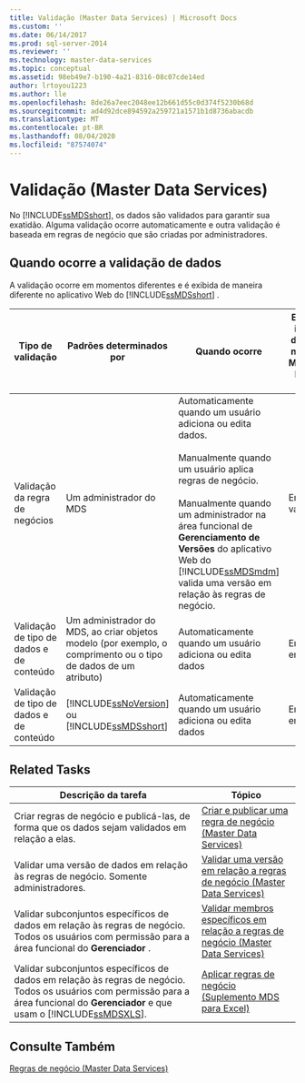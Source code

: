 ```yaml
---
title: Validação (Master Data Services) | Microsoft Docs
ms.custom: ''
ms.date: 06/14/2017
ms.prod: sql-server-2014
ms.reviewer: ''
ms.technology: master-data-services
ms.topic: conceptual
ms.assetid: 98eb49e7-b190-4a21-8316-08c07cde14ed
author: lrtoyou1223
ms.author: lle
ms.openlocfilehash: 8de26a7eec2048ee12b661d55c0d374f5230b68d
ms.sourcegitcommit: ad4d92dce894592a259721a1571b1d8736abacdb
ms.translationtype: MT
ms.contentlocale: pt-BR
ms.lasthandoff: 08/04/2020
ms.locfileid: "87574074"
---
```

# <a name="validation-master-data-services"></a>Validação (Master Data Services)
  No [!INCLUDE[ssMDSshort](../includes/ssmdsshort-md.md)], os dados são validados para garantir sua exatidão. Alguma validação ocorre automaticamente e outra validação é baseada em regras de negócio que são criadas por administradores.  
  
## <a name="when-data-validation-occurs"></a>Quando ocorre a validação de dados  
 A validação ocorre em momentos diferentes e é exibida de maneira diferente no aplicativo Web do [!INCLUDE[ssMDSshort](../includes/ssmdsshort-md.md)] .  
  
|Tipo de validação|Padrões determinados por|Quando ocorre|Exibido na interface de usuário na Web do MasterData Manager como|Exibido no suplemento para Excel como|Os dados são salvos no repositório do MDS?|  
|---------------------|-----------------------------|--------------------|---------------------------------------------------|-------------------------------------------|------------------------------------------|  
|Validação da regra de negócios|Um administrador do MDS|Automaticamente quando um usuário adiciona ou edita dados.<br /><br /> Manualmente quando um usuário aplica regras de negócio.<br /><br /> Manualmente quando um administrador na área funcional de **Gerenciamento de Versões** do aplicativo Web do [!INCLUDE[ssMDSmdm](../includes/ssmdsmdm-md.md)] valida uma versão em relação às regras de negócio.|Erros de validação|ValidationStatus|Sim|  
|Validação de tipo de dados e de conteúdo|Um administrador do MDS, ao criar objetos modelo (por exemplo, o comprimento ou o tipo de dados de um atributo)|Automaticamente quando um usuário adiciona ou edita dados|Erros de entrada|InputStatus|Não|  
|Validação de tipo de dados e de conteúdo|[!INCLUDE[ssNoVersion](../includes/ssnoversion-md.md)] ou [!INCLUDE[ssMDSshort](../includes/ssmdsshort-md.md)]|Automaticamente quando um usuário adiciona ou edita dados|Erros de entrada|InputStatus|Não|  
  
## <a name="related-tasks"></a>Related Tasks  
  
|Descrição da tarefa|Tópico|  
|----------------------|-----------|  
|Criar regras de negócio e publicá-las, de forma que os dados sejam validados em relação a elas.|[Criar e publicar uma regra de negócio &#40;Master Data Services&#41;](create-and-publish-a-business-rule-master-data-services.md)|  
|Validar uma versão de dados em relação às regras de negócio. Somente administradores.|[Validar uma versão em relação a regras de negócio &#40;Master Data Services&#41;](../../2014/master-data-services/validate-a-version-against-business-rules-master-data-services.md)|  
|Validar subconjuntos específicos de dados em relação às regras de negócio. Todos os usuários com permissão para a área funcional do **Gerenciador** .|[Validar membros específicos em relação a regras de negócio &#40;Master Data Services&#41;](../../2014/master-data-services/validate-specific-members-against-business-rules-master-data-services.md)|  
|Validar subconjuntos específicos de dados em relação às regras de negócio. Todos os usuários com permissão para a área funcional do **Gerenciador** e que usam o [!INCLUDE[ssMDSXLS](../includes/ssmdsxls-md.md)].|[Aplicar regras de negócio &#40;Suplemento MDS para Excel&#41;](microsoft-excel-add-in/apply-business-rules-mds-add-in-for-excel.md)|  
  
## <a name="see-also"></a>Consulte Também  
 [Regras de negócio &#40;Master Data Services&#41;](../../2014/master-data-services/business-rules-master-data-services.md)  
  
  
